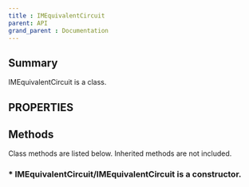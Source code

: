 ```yaml
---
title : IMEquivalentCircuit
parent: API
grand_parent : Documentation
---
```

## Summary
IMEquivalentCircuit is a class.
## PROPERTIES
## Methods
Class methods are listed below. Inherited methods are not included.
### * IMEquivalentCircuit/IMEquivalentCircuit is a constructor.

